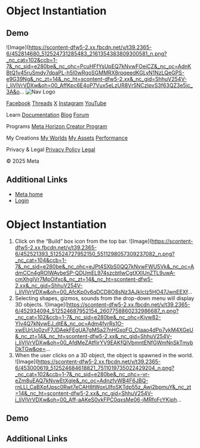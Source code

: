 # Object Instantiation

## Demo

 ![Image](https://scontent-dfw5-2.xx.fbcdn.net/v/t39.2365-6/452814680_512524731285483_2161354383809300581_n.png?_nc_cat=102&ccb=1-7&_nc_sid=e280be&_nc_ohc=PcuHFfYsUpEQ7kNvwFOeiCZ&_nc_oc=AdnKBtQ1v45ruSmdy7dpaPL-h5I0wRgoSGMMRX8rpqeedKGLyN1NzLQeGPS-e9G39Ng&_nc_zt=14&_nc_ht=scontent-dfw5-2.xx&_nc_gid=ShhuV254V-j_ljVlVrVDXw&oh=00_AffKpc6E4oP7Vux5eLzUR8Vr5NCzlpvS3f63QZ3e5ic_3A&o...
    ![Nav Logo](https://static.xx.fbcdn.net/rsrc.php/yE/r/3SoBlk8EqOQ.svg)


[Facebook](https://www.facebook.com/MetaHorizon/)
[Threads](https://www.threads.com/@metahorizon)
[X](https://x.com/MetaHorizon)
[Instagram](https://www.instagram.com/metahorizon/)
[YouTube](https://www.youtube.com/@MetaQuestVR)

 Learn
[Documentation](https://developers.meta.com/horizon-worlds/learn/documentation/)
[Blog](https://developers.meta.com/horizon/blog/)
[Forum](https://communityforums.atmeta.com/t5/Creator-Forum/ct-p/Meta_Horizon_Creator_Forums)

 Programs
[Meta Horizon Creator Program](https://developers.meta.com/horizon-worlds/programs/)

 My Creations
[My Worlds](https://horizon.meta.com/creator/worlds_all/?utm_source=horizon_worlds_creator)
[My Assets](https://horizon.meta.com/creator/assets/?utm_source=horizon_worlds_creator)
[Performance](https://horizon.meta.com/creator/performance/traces/?utm_source=horizon_worlds_creator)

 Privacy & Legal
[Privacy Policy](https://www.meta.com/legal/privacy/policy/)
[Legal](https://www.meta.com/legal/supplemental-terms-of-service/)

 © 2025 Meta

## Additional Links
- [Meta home](https://developers.meta.com/horizon-worlds/)
- [Login](https://developers.meta.com/login/?redirect_uri=https%3A%2F%2Fdevelopers.meta.com%2Fhorizon-worlds%2Flearn%2Fdocumentation%2Fdesktop-editor%2Fobjects%2Fobject-instantiation%2F)

# Object Instantiation


1. Click on the “Build” box icon from the top bar. ![Image](https://scontent-dfw5-2.xx.fbcdn.net/v/t39.2365-6/452521393_512524727952150_5511298057309237082_n.png?_nc_cat=104&ccb=1-7&_nc_sid=e280be&_nc_ohc=eJPt4SXbS0QQ7kNvwFWU5Vk&_nc_oc=AdmCCn4gROlWAvbeSP-QDUmEL974szcbtIwCgtXXlUnZTL9uwA-cmXhgIVr7MpOifxc&_nc_zt=14&_nc_ht=scontent-dfw5-2.xx&_nc_gid=ShhuV254V-j_ljVlVrVDXw&oh=00_AfcKp0v6qDCD8O8sNz3AJkIcIz5HO47JwnEEXf...
2. Selecting shapes, gizmos, sounds from the drop-down menu will display 3D
objects. ![Image](https://scontent-dfw5-2.xx.fbcdn.net/v/t39.2365-6/452934094_512524687952154_2607758860232986687_n.png?_nc_cat=102&ccb=1-7&_nc_sid=e280be&_nc_ohc=Kjvw82-YIv4Q7kNvwEJ_dtE&_nc_oc=Adm4fyrRs1O-xwEUrUo0zvF7JDAekFEgUA7gMSa27nHGxoFG_Ctaao4dPp7ykM4XGeU&_nc_zt=14&_nc_ht=scontent-dfw5-2.xx&_nc_gid=ShhuV254V-j_ljVlVrVDXw&oh=00_AfdMeZAtfIjrYV9EAKfQlVbmntENfGWmNnSkTmybDkTGw&oe=...
3. When the user clicks on a 3D object, the object is spawned in the world. ![Image](https://scontent-dfw5-2.xx.fbcdn.net/v/t39.2365-6/453000619_512524684618821_7511019735022429204_n.png?_nc_cat=102&ccb=1-7&_nc_sid=e280be&_nc_ohc=-vr-eZm8uEAQ7kNvwEtXgIe&_nc_oc=AdnzfvWB4F6JBQ-rnLLl_CaBXpfJpsc0Rwt7eCAH8tWoxUIfoSKTdp55z_Awi2bpmuY&_nc_zt=14&_nc_ht=scontent-dfw5-2.xx&_nc_gid=ShhuV254V-j_ljVlVrVDXw&oh=00_Aff-aAKeS0ykFPC0qxsMe06-jMRfoFcYKiph...

## Demo
## Additional Links
